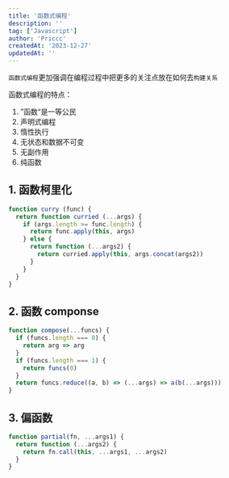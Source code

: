 ```yaml
---
title: '函数式编程'
description: ''
tag: ['Javascript']
author: 'Priccc'
createdAt: '2023-12-27'
updatedAt: ''
---
```


`函数式编程`更加强调在编程过程中把更多的关注点放在如何去`构建关系`

函数式编程的特点：
1. ”函数“是一等公民
2. 声明式编程
3. 惰性执行
4. 无状态和数据不可变
5. 无副作用
6. 纯函数

## 1. 函数柯里化
```javascript
function curry (func) {
  return function curried (...args) {
    if (args.length >= func.length) {
      return func.apply(this, args)
    } else {
      return function (...args2) {
        return curried.apply(this, args.concat(args2))
      }
    }
  }
}
```

## 2. 函数 componse
```javascript
function compose(...funcs) {
  if (funcs.length === 0) {
    return arg => arg
  }
  if (funcs.length === 1) {
    return funcs(0)
  }
  return funcs.reduce((a, b) => (...args) => a(b(...args)))
}
```

## 3. 偏函数
```javascript
function partial(fn, ...args1) {
  return function (...args2) {
    return fn.call(this, ...args1, ...args2)
  }
}
```